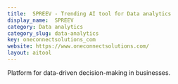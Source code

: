```yaml
---
title:  SPREEV - Trending AI tool for Data analytics
display_name:  SPREEV
category: Data analytics
category_slug: data-analytics
key: oneconnectsolutions_com
website: https://www.oneconnectsolutions.com/
layout: aitool
---
```


Platform for data-driven decision-making in businesses.
